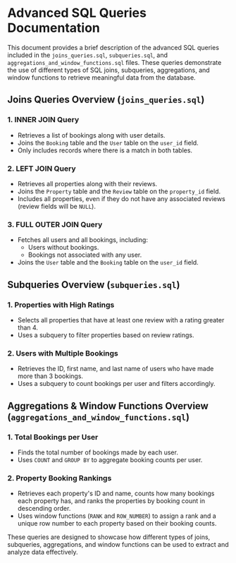 # Advanced SQL Queries Documentation

This document provides a brief description of the advanced SQL queries included in the `joins_queries.sql`, `subqueries.sql`, and `aggregations_and_window_functions.sql` files. These queries demonstrate the use of different types of SQL joins, subqueries, aggregations, and window functions to retrieve meaningful data from the database.

## Joins Queries Overview (`joins_queries.sql`)

### 1. **INNER JOIN Query**
- Retrieves a list of bookings along with user details.
- Joins the `Booking` table and the `User` table on the `user_id` field.
- Only includes records where there is a match in both tables.

### 2. **LEFT JOIN Query**
- Retrieves all properties along with their reviews.
- Joins the `Property` table and the `Review` table on the `property_id` field.
- Includes all properties, even if they do not have any associated reviews (review fields will be `NULL`).

### 3. **FULL OUTER JOIN Query**
- Fetches all users and all bookings, including:
  - Users without bookings.
  - Bookings not associated with any user.
- Joins the `User` table and the `Booking` table on the `user_id` field.

## Subqueries Overview (`subqueries.sql`)

### 1. **Properties with High Ratings**
- Selects all properties that have at least one review with a rating greater than 4.
- Uses a subquery to filter properties based on review ratings.

### 2. **Users with Multiple Bookings**
- Retrieves the ID, first name, and last name of users who have made more than 3 bookings.
- Uses a subquery to count bookings per user and filters accordingly.

## Aggregations & Window Functions Overview (`aggregations_and_window_functions.sql`)

### 1. **Total Bookings per User**
- Finds the total number of bookings made by each user.
- Uses `COUNT` and `GROUP BY` to aggregate booking counts per user.

### 2. **Property Booking Rankings**
- Retrieves each property's ID and name, counts how many bookings each property has, and ranks the properties by booking count in descending order.
- Uses window functions (`RANK` and `ROW_NUMBER`) to assign a rank and a unique row number to each property based on their booking counts.

These queries are designed to showcase how different types of joins, subqueries, aggregations, and window functions can be used to extract and analyze data effectively.